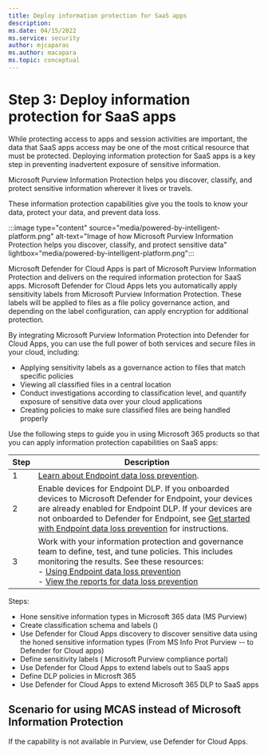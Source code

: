 ```yaml
---
title: Deploy information protection for SaaS apps
description: 
ms.date: 04/15/2022
ms.service: security
author: mjcaparas
ms.author: macapara
ms.topic: conceptual
---
```


# Step 3: Deploy information protection for SaaS apps 
 

While protecting access to apps and session activities are important, the data that SaaS apps access may be one of the most critical resource that must be protected. Deploying information protection for SaaS apps is a key step in preventing inadvertent exposure of sensitive information.

Microsoft Purview Information Protection helps you discover, classify, and protect sensitive information wherever it lives or travels. 

These information protection capabilities give you the tools to know your data, protect your data, and prevent data loss.

:::image type="content" source="media/powered-by-intelligent-platform.png" alt-text="Image of how Microsoft Purview Information Protection helps you discover, classify, and protect sensitive data" lightbox="media/powered-by-intelligent-platform.png":::



Microsoft Defender for Cloud Apps is part of Microsoft Purview Information Protection and delivers on the required information protection for SaaS apps. Microsoft Defender for Cloud Apps lets you automatically apply sensitivity labels from Microsoft Purview Information Protection. These labels will be applied to files as a file policy governance action, and depending on the label configuration, can apply encryption for additional protection.


By integrating Microsoft Purview Information Protection into Defender for Cloud Apps, you can use the full power of both services and secure files in your cloud, including:

- Applying sensitivity labels as a governance action to files that match specific policies
- Viewing all classified files in a central location
- Conduct investigations according to classification level, and quantify exposure of sensitive data over your cloud applications
- Creating policies to make sure classified files are being handled properly


Use the following steps to guide you in using Microsoft 365 products so that you can apply information protection capabilities on SaaS apps:


|Step  |Description  |
|---------|---------|
|1     |  [Learn about Endpoint data loss prevention](../compliance/endpoint-dlp-learn-about.md).        |
|2     | Enable devices for Endpoint DLP. If you onboarded devices to Microsoft Defender for Endpoint, your devices are already enabled for Endpoint DLP. If your devices are not onboarded to Defender for Endpoint, see [Get started with Endpoint data loss prevention](../compliance/endpoint-dlp-getting-started.md) for instructions.|
|3     |   Work with your information protection and governance team to define, test, and tune policies. This includes monitoring the results. See these resources:<br>- [Using Endpoint data loss prevention](../compliance/endpoint-dlp-using.md)<br>- [View the reports for data loss prevention](../compliance/view-the-dlp-reports.md)      |


Steps:

- Hone sensitive information types in Microsoft 365 data (MS Purview)
- Create classification schema and labels ()
- Use Defender for Cloud Apps discovery to discover sensitive data using the honed sensitive information types (From MS Info Prot Purview -- to Defender for Cloud apps)
- Define sensitivity labels ( Microsoft Purview compliance portal)
- Use Defender for Cloud Apps to extend labels out to SaaS apps
- Define DLP policies in Microsft 365
- Use Defender for Cloud Apps to extend Microsoft 365 DLP to SaaS apps





## Scenario for using MCAS instead of Microsoft Information Protection

If the capability is not available in Purview, use Defender for Cloud Apps.
